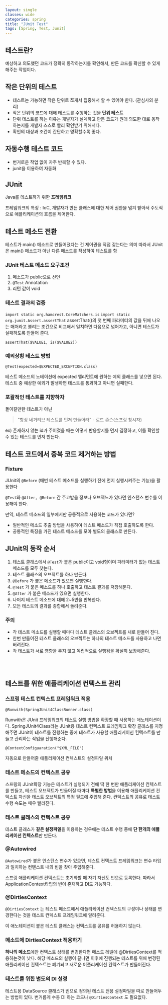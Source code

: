 ```yaml
---
layout: single
classes: wide
categories: spring
title: "JUnit Test"
tags: [Spring, Test, Junit]
---
```


## 테스트란?

예상하고 의도했던 코드가 정확히 동작하는지를 확인해서, 만든 코드를 확신할 수 있게 해주는 작업이다.

## 작은 단위의 테스트

- 테스트는 가능하면 작은 단위로 쪼개서 집중해서 할 수 있어야 한다. (관심사의 분리)
- 작은 단위의 코드에 대해 테스트를 수행하는 것을 **단위 테스트**
- 단위 테스트를 하는 이유는 개발자가 설계하고 만든 코드가 원래 의도한 대로 동작하는지를 개발자 스스로 빨리 확인받기 위해서다.
- 확인의 대상과 조건이 간단하고 명확할수록 좋다.

## 자동수행 테스트 코드

- 번거로운 작업 없이 자주 반복할 수 있다.
- junit을 이용하여 자동화

## JUnit

Java를 테스트하기 위한 **프레임워크**

프레임워크의 특징 : IoC, 개발자가 만든 클래스에 대한 제어 권한을 넘겨 받아서 주도적으로 애플리케이션의 흐름을 제어한다.

## 테스트 메소드 전환

테스트가 main() 메소드로 만들어졌다는 건 제어권을 직접 갖는다는 의미
따라서 JUnit은 main() 메소드가 아닌 다른 메소드를 작성하여 테스트를 함

### JUnit 테스트 메소드 요구조건

1. 메소드가 public으로 선언
2. `@Test` Annotation
3. 리턴 값이 void

### 테스트 결과의 검증

`import static org.hamcrest.CoreMatchers.is`
`import static org.junit.Assert.assertThat`
assertThat()의 첫 번째 파라미터의 값을 뒤에 나오는 매처라고 불리는 조건으로 비교해서 일치하면 다음으로 넘어가고, 아니면 테스트가 실패하도록 만들어 준다.

`assertThat($VALUE1, is($VALUE2))`

### 예외상황 테스트 방법

`@Test(expected=$EXPECTED_EXCEPTION.class)`

테스트 메소드의 노테이션에 expected 엘리먼트에 원하는 예외 클래스를 넣으면 된다.
테스트 중 예상한 예외가 발생하면 테스트를 통과하고 아니면 실패한다.

### 포괄적인 테스트를 지향하자

돌아갈만한 테스트가 아닌

> "항상 네거티브 테스트를 먼저 만들어라" - 로드 존슨(스프링 창시자)

ex) 존재하지 않는 id가 주어졌을 때는 어떻게 반응할지를 먼저 결정하고, 이를 확인할 수 있는 테스트를 먼저 만든다.

## 테스트 코드에서 중복 코드 제거하는 방법

### Fixture

JUnit의 `@Before` (매번 테스트 메소드를 실행하기 전에 먼지 실행시켜주는 기능)을 활용한다

`@Test`와 `@After, @Before` 간 주고받을 정보나 오브젝느가 있다면 인스턴스 변수를 이용해야 한다.

만약, 테스트 메소드의 일부에서만 공통적으로 사용하는 코드가 있다면?

- 일반적인 메소드 추출 방법을 사용하여 테스트 메소드가 직접 호출하도록 한다.
- 공통적인 특징을 가진 테스트 메소드를 모아 별도의 클래스로 만든다.

## JUnit의 동작 순서

1. 테스트 클래스에서 `@Test`가 붙은 public이고 void형이며 파라미터가 없는 테스트 메소드를 모두 찾는다.
2. 테스트 클래스의 오브젝트를 하나 만든다.
3. `@Before` 가 붙은 메소드가 있으면 실행한다.
4. `@Test` 가 붙은 메소드를 하나 호출하고 테스트 결과를 저장해둔다.
5. `@After` 가 붙은 메소드가 있으면 실행한다.
6. 나머지 테스트 메소드에 대해 2~5번을 반복한다.
7. 모든 테스트의 결과를 종합해서 돌려준다.

### 주의

- 각 테스트 메소드를 실행할 때마다 테스트 클래스의 오브젝트를 새로 만들어 진다.
- 한번 만들어진 테스트 클래스의 오브젝트는 하나의 테스트 메소드를 사용하고 나면 버려진다.
- 각 테스트가 서로 영향을 주지 않고  독립적으로 실행됨을 확실히 보장해준다.

<br><br>

## 테스트를 위한  애플리케이션 컨텍스트 관리

### 스프링 테스트 컨텍스트 프레임워크 적용

`@Runwith(SpringJUnit4ClassRunner.class)`

Runwith은 JUnit 프레임워크의 테스트 실행 방법을 확장할 때 사용하는 애노테이션이다.
SpringJUnit4Class라는 JUnit용 테스트 컨텍스트 프레임워크 확장 클래스를 지정해주면 JUnit이 테스트를 진행하는 중에 테스트가 사용할 애플리케이션 컨택스트를 만들고 관리하는 작업을 진행해준다.

`@ContextConfiguaration("$XML_FILE")`

자동으로 만들어줄 애플리케이션 컨텍스트의 설정파일 위치

### 테스트 메소드의 컨텍스트 공유

스프링의 JUnit확장 기능은 테스트가 실행되기 전에 딱 한 번만 애플리케이션 컨텍스트를 만들고, 테스트 오브젝트가 만들어질 때마다 **특별한 방법**을 이용해 애플리케이션 컨텍스트 자신을 테스트 오브젝트의 특정 필드에 주입해 준다. 컨텍스트의 공유로 테스트 수행 속도는 매우 빨라진다.

### 테스트 클래스의 컨텍스트 공유

테스트 클래스가 **같은 설정파일**을 이용하는 경우에는 테스트 수행 중에 **단 한개의 애플리케이션 컨텍스트**만 만든다.

### @Autowired

`@Autowired`가 붙은 인스턴스 변수가 있으면, 테스트 컨텍스트 프레임워크는 변수 타입과 일치하는 컨텐스트 내의 빈을 찾아 주입해준다.

스프링 애플리케이션 컨텍스트는 초기화할 때 자기 자신도 빈으로 등록한다. 따라서 ApplicationContext타입의 빈이 존재하고 DI도 가능하다.

### @DirtiesContext

`@DirtiesContext` 는 테스트 메소드에서 애플리케이션 컨텍스트의 구성이나 상태를 변경한다는 것을 테스트 컨텍스트 프레임워크에 알려준다.

이 애노테이션이 붙은 테스트 클래스는 컨텍스트를 공유를 허용하지 않는다.

### 메소드에 DirtiesContext 적용하기

**하나의 메소드**에만 컨텍스트 상태를 변경한다면 메소드 레벨에 @DirtiesContext를 적용하는것이 낫다. 
해당 메소드의 실행이 끝나면 이후에 진행되는 테스트를 위해 변경된 애플리케이션 컨텍스트는 폐기되고 새로운 어플리케이션 컨텍스트가 만들어진다.

### 테스트를 위한 별도의 DI 설정

테스트용 DataSource 클래스가 빈으로 정의된 테스트 전용 설정파일을 따로 만들어두는 방법이 있다.
번거롭게 수동 DI 하는 코드나 `@DirtiesContext` 도 필요없다.
